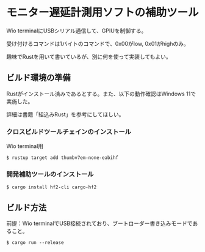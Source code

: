 # モニター遅延計測用ソフトの補助ツール

Wio terminalにUSBシリアル通信して、GPIUを制御する。

受け付けるコマンドは1バイトのコマンドで、0x00がlow, 0x01がhighのみ。

趣味でRustを用いて書いているが、別に何を使って実装してもよい。

## ビルド環境の準備

Rustがインストール済みであるとする。また、以下の動作確認はWindows 11で実施した。

詳細は書籍「組込みRust」を参考にしてほしい。

### クロスビルドツールチェインのインストール

Wio terminal用

```
$ rustup target add thumbv7em-none-eabihf
```

### 開発補助ツールのインストール

```
$ cargo install hf2-cli cargo-hf2
```

## ビルド方法

前提：Wio terminalでUSB接続されており、ブートローダー書き込みモードであること。

```
$ cargo run --release
```
